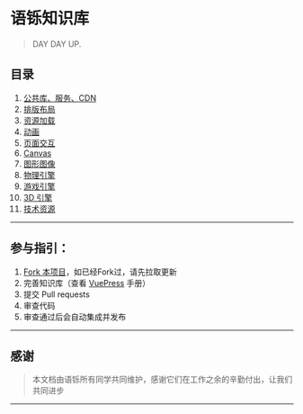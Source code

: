 # 语铄知识库

> DAY DAY UP.


## 目录
1. [公共库、服务、CDN](/common/)
2. [排版布局](/view/)
3. [资源加载](/resources/)
4. [动画](/animation/)
5. [页面交互](/page-control/)
6. [Canvas](/canvas/)
7. [图形图像](/graphic/)
8. [物理引擎](/physics-engine/)
9. [游戏引擎](/game-engine/)
10. [3D 引擎](/3d-engine/)
11. [技术资源](/tech/)

---

## 参与指引：
1. [Fork 本项目](https://github.com/liuyami/ys-wiki)，如已经Fork过，请先拉取更新
2. 完善知识库（查看 [VuePress](https://www.vuepress.cn/) 手册）
3. 提交 Pull requests
4. 审查代码
5. 审查通过后会自动集成并发布

---

## 感谢
> 本文档由语铄所有同学共同维护，感谢它们在工作之余的辛勤付出，让我们共同进步

---

